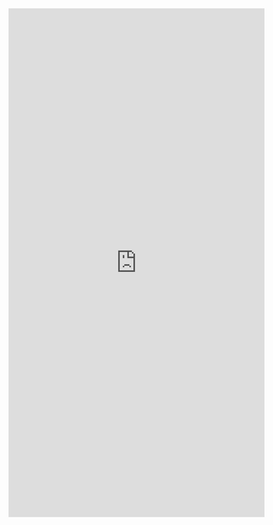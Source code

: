 <iframe src="https://docs.google.com/forms/d/e/1FAIpQLSenzda9joCH1vyMvhay1mZpfc011z3GuViVl-6-9qw4yERnmA/viewform?embedded=true" width="100%" height="1000" frameborder="0" marginheight="0" marginwidth="0">Loading...</iframe>

